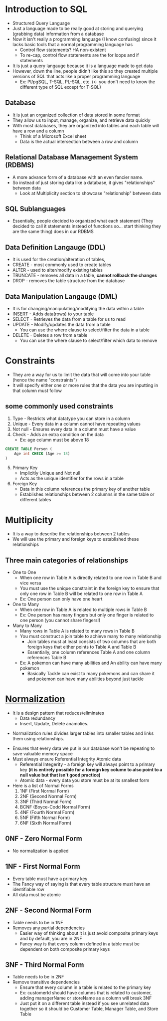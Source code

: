 # Introduction to SQL
* Structured Query Language
* Just a language made to be really good at storing and querying (grabbing data) information from a database
* Now it isn't really a programming language (I know confusing) since it lacks basic tools that a normal programming language has
    * Control flow statements? HA non-existent
    * To re-cap, control flow statements are the for loops and if statements
* It is just a query langauge because it is a language made to get data
* However, down the line, people didn't like this so they created multiple versions of SQL that acts like a proper programming language 
    * Ex: Pl/pgSQL, T-SQL, PL-SQL, etc. (<- you don't need to know the different type of SQL except for T-SQL)
## Database
* It is just an organized collection of data stored in some format
* They allow us to input, manage, organize, and retrieve data quickly
* With most databases, they are organized into tables and each table will have a row and a column
    * Think of a Microsoft Excel sheet
    * Data is the actual intersection between a row and column 
## Relational Database Management System (RDBMS)
* A more advance form of a database with an even fancier name.
* So instead of just storing data like a database, it gives "relationships" between data
    * Look at Multiplicity section to showcase "relationship" between data

## SQL Sublanguages
* Essentially, people decided to organized what each statement (They decided to call it statements instead of functions so... start thinking they are the same thing) does in our RDBMS
## Data Definition Langauge (DDL)
* It is used for the creation/alteration of tables, 
* CREATE - most commonly used to create tables
* ALTER - used to alter/modify existing tables
* TRUNCATE - removes all data in a table, **cannot rollback the changes**
* DROP - removes the table structure from the database
## Data Manipulation Langauge (DML)
* It is for changing/manipulating/modifying the data within a table
* INSERT - Adds data(rows) to your table
* SELECT - Retrieves the data from a table for us to read
* UPDATE - Modify/updates the data from a table
    - You can use the where clause to select/filter the data in a table
* DELETE - Deletes a row from a table
    - You can use the where clause to select/filter which data to remove

# Constraints
* They are a way for us to limit the data that will come into your table (hence the name "constraints")
* It will specify either one or more rules that the data you are inputting in that column must follow
## some commonly used constraints
1. Type - Restricts what datatype you can store in a column
2. Unique - Every data in a column cannot have repeating values
3. Not null - Ensures every data in a column must have a value
4. Check - Adds an extra condition on the data
    * Ex: age column must be above 18
```SQL
CREATE TABLE Person (
    Age int CHECK (Age >= 18)
)
```
5. Primary Key
    * Implicitly Unique and Not null
    * Acts as the unique identifier for the rows in a table
6. Foreign Key
    * Data in this column references the primary key of another table
    * Establishes relationships between 2 columns in the same table or different tables

# Multiplicity
* It is a way to describe the relationships between 2 tables
* We will use the primary and foreign keys to established these relationships
## Three main categories of relationships
* One to One
    * When one row in Table A is directly related to one row in Table B and vice versa
    * You must use the unique constraint in the foreign key to ensure that only one row in Table B will be related to one row in Table A
    * Ex: One person can only have one heart
* One to Many
    * When one row in Table A is related to multiple rows in Table B
    * Ex: One person has many fingers but only one finger is related to one person (you cannot share fingers!)
* Many to Many
    * Many rows in Table A is related to many rows in Table B
    * You must construct a join table to achieve many to many relationship
        * Join tables must at least consists of two columns that are both foreign keys that either points to Table A and Table B
        * Essentially, one column references Table A and one column references Table B
    * Ex: A pokemon can have many abilities and An ability can have many pokemon
        * Basically Tackle can exist to many pokemons and can share it and pokemon can have many abilities beyond just tackle

# [Normalization](https://www.guru99.com/database-normalization.html)
* It is a design pattern that reduces/eliminates
    - Data redundancy
    - Insert, Update, Delete anamolies.
- Normalization rules divides larger tables into smaller tables and links them using relationships. 
* Ensures that every data we put in our database won't be repeating to save valuable memory space
* Must always ensure Referential Integrity Atomic data
    * Referential Integerity - a foreign key will always point to a primary key **(it is entirely possible for a foreign key column to also point to a null value but that isn't good practice)**
    * Atomic data - every data you store must be at its smallest form
* Here is a list of Normal Forms
    1. 1NF (First Normal Form)
    2. 2NF (Second Normal Form)
    3. 3NF (Third Normal Form)
    4. BCNF (Boyce-Codd Normal Form)
    5. 4NF (Fourth Normal Form)
    6. 5NF (Fifth Normal Form)
    7. 6NF (Sixth Normal Form)
## 0NF - Zero Normal Form
* No normalization is applied
## 1NF - First Normal Form
* Every table must have a primary key
* The Fancy way of saying is that every table structure must have an identifiable row
* All data must be atomic
## 2NF - Second Normal Form
* Table needs to be in 1NF
* Removes any partial dependencies
    * Easier way of thinking about it is just avoid composite primary keys and by default, you are in 2NF
    * Fancy way is that every column defined in a table must be dependent on both composite primary keys
## 3NF - Third Normal Form
* Table needs to be in 2NF
* Remove transitive dependencies
    * Ensure that every column in a table is related to the primary key
    * Ex: customerId should have columns that is related to customer, adding managerName or storeName as a column will break 3NF
    * Just put it on a different table instead if you see unrelated data together so it should be Customer Table, Manager Table, and Store Table